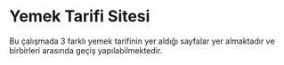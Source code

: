 # Yemek Tarifi Sitesi
Bu çalışmada 3 farklı yemek tarifinin yer aldığı sayfalar yer almaktadır ve birbirleri arasında geçiş yapılabilmektedir.
